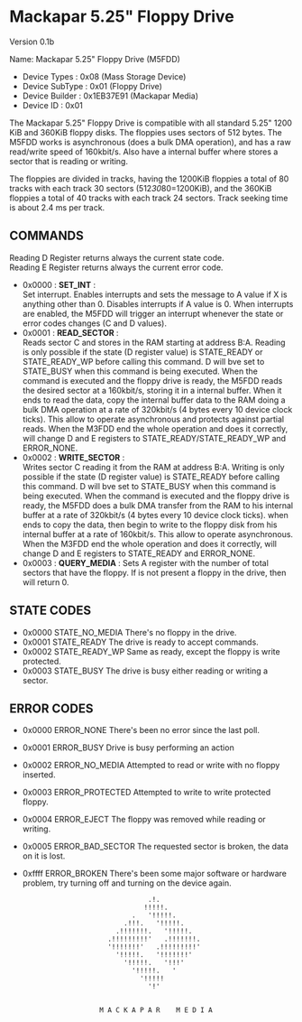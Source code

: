 ---
---
Mackapar 5.25" Floppy Drive
===========================
Version 0.1b

Name: Mackapar 5.25" Floppy Drive (M5FDD) 

 - Device Types    : 0x08 (Mass Storage Device)
 - Device SubType  : 0x01 (Floppy Drive)
 - Device Builder  : 0x1EB37E91 (Mackapar Media)
 - Device ID       : 0x01

The Mackapar 5.25" Floppy Drive is compatible with all standard 5.25" 1200 KiB 
and 360KiB floppy disks. The floppies uses sectors of 512 bytes.
The M5FDD works is asynchronous (does a bulk DMA operation), and has a raw 
read/write speed of 160kbit/s. Also have a internal buffer where stores a 
sector that is reading or writing.

The floppies are divided in tracks, having the 1200KiB floppies a total of 
80 tracks with each track 30 sectors (512*30*80=1200KiB), and the 360KiB 
floppies a total of 40 tracks with each track 24 sectors.
Track seeking time is about 2.4 ms per track.


COMMANDS
--------
   
Reading D Register returns always the current state code.  
Reading E Register returns always the current error code.

 - 0x0000 : **SET_INT** :  
	 Set interrupt. Enables interrupts and sets the message to A value if X is 
	 anything other than 0. Disables interrupts if A value is 0. When interrupts 
	 are enabled, the M5FDD will trigger an interrupt whenever the state or error
	 codes changes (C and D values).
 - 0x0001 : **READ_SECTOR** :  
   Reads sector C and stores in the RAM starting at address B:A.
   Reading is only possible if the state (D register value) is STATE_READY or 
	 STATE_READY_WP before calling this command. D will bve set to STATE_BUSY 
	 when this command is being executed.
	 When the command is executed and the floppy drive is ready, the M5FDD reads 
	 the desired sector at a 160kbit/s, storing it in a internal buffer. When it 
	 ends to read the data, copy the internal buffer data to the RAM doing a bulk
	 DMA operation at a rate of 320kbit/s (4 bytes every 10 device clock ticks).
	 This allow to operate asynchronous and protects against partial reads.
	 When the M3FDD end the whole operation and does it correctly, will change D 
	 and E registers to STATE_READY/STATE_READY_WP and ERROR_NONE.
 - 0x0002 : **WRITE_SECTOR** :  
   Writes sector C reading it from the RAM at address B:A.
   Writing is only possible if the state (D register value) is STATE_READY 
	 before calling this command. D will bve set to STATE_BUSY when this command 
	 is being executed.
	 When the command is executed and the floppy drive is ready, the M5FDD does a
	 bulk DMA transfer from the RAM to his internal buffer at a rate of 320kbit/s
	 (4 bytes every 10 device clock ticks). when ends to copy the data, then 
	 begin to write to the floppy disk from his internal buffer at a rate of 
	 160kbit/s. This allow to operate asynchronous.
	 When the M3FDD end the whole operation and does it correctly, will change D 
	 and E registers to STATE_READY and ERROR_NONE.
 - 0x0003 : **QUERY_MEDIA** :
   Sets A register with the number of total sectors that have the floppy. If 
	 is not present a floppy in the drive, then will return 0.

STATE CODES
-----------
  
 - 0x0000 STATE_NO_MEDIA   There's no floppy in the drive.
 - 0x0001 STATE_READY      The drive is ready to accept commands.
 - 0x0002 STATE_READY_WP   Same as ready, except the floppy is write protected.
 - 0x0003 STATE_BUSY       The drive is busy either reading or writing a sector.

ERROR CODES
-----------
    
 - 0x0000 ERROR_NONE       There's been no error since the last poll.
 - 0x0001 ERROR_BUSY       Drive is busy performing an action
 - 0x0002 ERROR_NO_MEDIA   Attempted to read or write with no floppy inserted.
 - 0x0003 ERROR_PROTECTED  Attempted to write to write protected floppy.
 - 0x0004 ERROR_EJECT      The floppy was removed while reading or writing.
 - 0x0005 ERROR_BAD_SECTOR The requested sector is broken, the data on it is lost.
 - 0xffff ERROR_BROKEN     There's been some major software or hardware problem,
                           try turning off and turning on the device again.




                                      .!.
                                     !!!!!. 
                                  .   '!!!!!. 
                                .!!!.   '!!!!!.
                              .!!!!!!!.   '!!!!!.
                            .!!!!!!!!!'   .!!!!!!!.
                            '!!!!!!!'   .!!!!!!!!!'
                              '!!!!!.   '!!!!!!!' 
                                '!!!!!.   '!!!'
                                  '!!!!!.   '
                                    '!!!!! 
                                      '!'   


                          M A C K A P A R    M E D I A   


